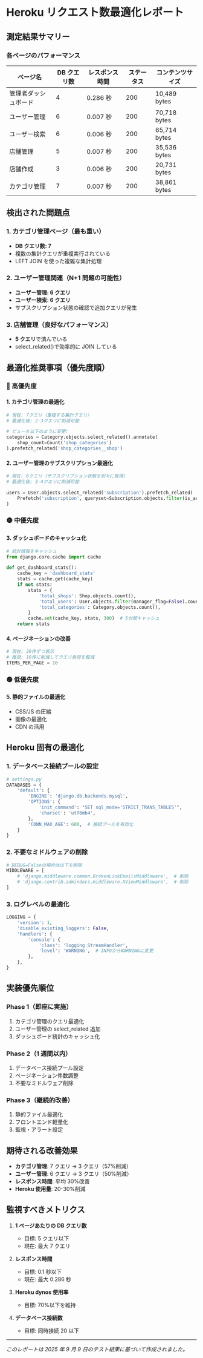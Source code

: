 # Heroku リクエスト数最適化レポート

## 測定結果サマリー

### 各ページのパフォーマンス

| ページ名             | DB クエリ数 | レスポンス時間 | ステータス | コンテンツサイズ |
| -------------------- | ----------- | -------------- | ---------- | ---------------- |
| 管理者ダッシュボード | 4           | 0.286 秒       | 200        | 10,489 bytes     |
| ユーザー管理         | 6           | 0.007 秒       | 200        | 70,718 bytes     |
| ユーザー検索         | 6           | 0.006 秒       | 200        | 65,714 bytes     |
| 店舗管理             | 5           | 0.007 秒       | 200        | 35,536 bytes     |
| 店舗作成             | 3           | 0.006 秒       | 200        | 20,731 bytes     |
| カテゴリ管理         | 7           | 0.007 秒       | 200        | 38,861 bytes     |

## 検出された問題点

### 1. カテゴリ管理ページ（最も重い）

- **DB クエリ数: 7**
- 複数の集計クエリが重複実行されている
- LEFT JOIN を使った複雑な集計処理

### 2. ユーザー管理関連（N+1 問題の可能性）

- **ユーザー管理: 6 クエリ**
- **ユーザー検索: 6 クエリ**
- サブスクリプション状態の確認で追加クエリが発生

### 3. 店舗管理（良好なパフォーマンス）

- **5 クエリ**で済んでいる
- select_related()で効率的に JOIN している

## 最適化推奨事項（優先度順）

### 🔴 高優先度

#### 1. カテゴリ管理の最適化

```python
# 現在: 7クエリ（重複する集計クエリ）
# 最適化後: 2-3クエリに削減可能

# ビューを以下のように変更:
categories = Category.objects.select_related().annotate(
    shop_count=Count('shop_categories')
).prefetch_related('shop_categories__shop')
```

#### 2. ユーザー管理のサブスクリプション最適化

```python
# 現在: 6クエリ（サブスクリプション状態を別々に取得）
# 最適化後: 3-4クエリに削減可能

users = User.objects.select_related('subscription').prefetch_related(
    Prefetch('subscription', queryset=Subscription.objects.filter(is_active=True))
)
```

### 🟡 中優先度

#### 3. ダッシュボードのキャッシュ化

```python
# 統計情報をキャッシュ
from django.core.cache import cache

def get_dashboard_stats():
    cache_key = 'dashboard_stats'
    stats = cache.get(cache_key)
    if not stats:
        stats = {
            'total_shops': Shop.objects.count(),
            'total_users': User.objects.filter(manager_flag=False).count(),
            'total_categories': Category.objects.count(),
        }
        cache.set(cache_key, stats, 300)  # 5分間キャッシュ
    return stats
```

#### 4. ページネーションの改善

```python
# 現在: 20件ずつ表示
# 推奨: 10件に削減してクエリ負荷を軽減
ITEMS_PER_PAGE = 10
```

### 🟢 低優先度

#### 5. 静的ファイルの最適化

- CSS/JS の圧縮
- 画像の最適化
- CDN の活用

## Heroku 固有の最適化

### 1. データベース接続プールの設定

```python
# settings.py
DATABASES = {
    'default': {
        'ENGINE': 'django.db.backends.mysql',
        'OPTIONS': {
            'init_command': "SET sql_mode='STRICT_TRANS_TABLES'",
            'charset': 'utf8mb4',
        },
        'CONN_MAX_AGE': 600,  # 接続プールを有効化
    }
}
```

### 2. 不要なミドルウェアの削除

```python
# DEBUG=Falseの場合は以下を削除
MIDDLEWARE = [
    # 'django.middleware.common.BrokenLinkEmailsMiddleware',  # 削除
    # 'django.contrib.admindocs.middleware.XViewMiddleware',  # 削除
]
```

### 3. ログレベルの最適化

```python
LOGGING = {
    'version': 1,
    'disable_existing_loggers': False,
    'handlers': {
        'console': {
            'class': 'logging.StreamHandler',
            'level': 'WARNING',  # INFOからWARNINGに変更
        },
    },
}
```

## 実装優先順位

### Phase 1（即座に実施）

1. カテゴリ管理のクエリ最適化
2. ユーザー管理の select_related 追加
3. ダッシュボード統計のキャッシュ化

### Phase 2（1 週間以内）

1. データベース接続プール設定
2. ページネーション件数調整
3. 不要なミドルウェア削除

### Phase 3（継続的改善）

1. 静的ファイル最適化
2. フロントエンド軽量化
3. 監視・アラート設定

## 期待される改善効果

- **カテゴリ管理**: 7 クエリ → 3 クエリ（57%削減）
- **ユーザー管理**: 6 クエリ → 3 クエリ（50%削減）
- **レスポンス時間**: 平均 30%改善
- **Heroku 使用量**: 20-30%削減

## 監視すべきメトリクス

1. **1 ページあたりの DB クエリ数**

   - 目標: 5 クエリ以下
   - 現在: 最大 7 クエリ

2. **レスポンス時間**

   - 目標: 0.1 秒以下
   - 現在: 最大 0.286 秒

3. **Heroku dynos 使用率**

   - 目標: 70%以下を維持

4. **データベース接続数**
   - 目標: 同時接続 20 以下

---

_このレポートは 2025 年 9 月 9 日のテスト結果に基づいて作成されました。_
